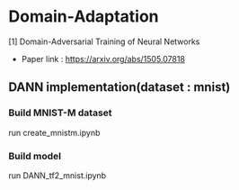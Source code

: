 # Domain-Adaptation
[1] Domain-Adversarial Training of Neural Networks

* Paper link : https://arxiv.org/abs/1505.07818

## DANN implementation(dataset : mnist)
### Build MNIST-M dataset
run create_mnistm.ipynb
### Build model 
run DANN_tf2_mnist.ipynb
